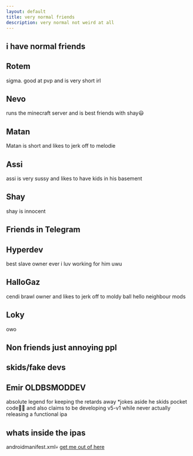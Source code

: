 ```yaml
---
layout: default
title: very normal friends
description: very normal not weird at all
---
```

## i have normal friends
## Rotem
sigma. good at pvp and is very short irl
## Nevo
runs the minecraft server and is best friends with shay😃
## Matan
Matan is short and likes to jerk off to melodie
## Assi
assi is very sussy and likes to have kids in his basement
## Shay
shay is innocent
## Friends in Telegram
## Hyperdev
best slave owner ever i luv working for him uwu
## HalloGaz
cendi brawl owner and likes to jerk off to moldy ball hello neighbour mods
## Loky
owo
## Non friends just annoying ppl

## skids/fake devs
## Emir OLDBSMODDEV
absolute legend for keeping the retards away *jokes aside he skids pocket code🙏💀 and also claims to be developing v5-v1 while never actually releasing a functional ipa
## whats inside the ipas
androidmanifest.xml💀
[get me out of here](./)
